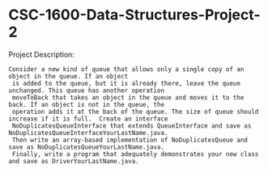 # CSC-1600-Data-Structures-Project-2
Project Description:

    Consider a new kind of queue that allows only a single copy of an object in the queue. If an object 
	 is added to the queue, but it is already there, leave the queue unchanged. This queue has another operation
	 moveToBack that takes an object in the queue and moves it to the back. If an object is not in the queue, the 
	 operation adds it at the back of the queue. The size of queue should increase if it is full.  Create an interface 
	 NoDuplicatesQueueInterface that extends QueueInterface and save as NoDuplicatesQueueInterfaceYourLastName.java.
	 Then write an array-based implementation of NoDuplicatesQueue and save as NoDuplicatesQueueYourLastName.java. 
	 Finally, write a program that adequately demonstrates your new class and save as DriverYourLastName.java.
